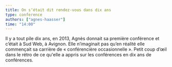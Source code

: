 ```yaml
---
title: On sʼétait dit rendez-vous dans dix ans
type: conference
authors: ["agnes-haasser"]
time: "14:00"
---
```


Il y a tout pile dix ans, en 2013, Agnès donnait sa première conférence et c’était à Sud Web, à Avignon. Elle n’imaginait pas qu’en réalité elle commençait sa carrière de « conférencière occasionnelle ». Petit coup d’œil dans le rétro de ce qu'elle a appris sur les conférences en dix ans de conférences.
